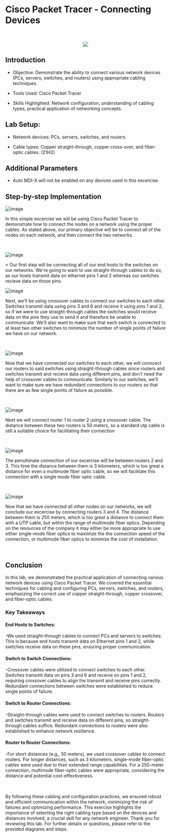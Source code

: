 <p align="center">
<https://github.com/user-attachments/assets/345d15b1-91bf-434f-8653-514deecf4d40)](https://i.ytimg.com/vi/M66J7oRU400/maxresdefault.jpg>

</p>
<p align = "center">
<h1>Cisco Packet Tracer - Connecting Devices</h1>
</p>
<br />

<p align = "center">
<img src = "https://github.com/user-attachments/assets/d0756242-dc93-4961-b67d-266fd22489a4">

</p>

<h2>Introduction</h2>

- Objective: Demonstrate the ability to connect various network devices (PCs, servers, switches, and routers) using appropriate cabling techniques.

- Tools Used: Cisco Packet Tracer

- Skills Highlighted: Network configuration, understanding of cabling types, practical application of networking concepts.


<h2>Lab Setup: </h2>

- Network devices: PCs, servers, switches, and routers.

- Cable types: Copper straight-through, copper cross-over, and fiber-optic cables.</b> (21H2)

<h2> Additional Parameters </h2>

- Auto MDI-X will not be enabled on any devices used in this excercise.

<h2>Step-by-step Implementation</h2>


![image](https://github.com/user-attachments/assets/2e86cf37-2104-4d55-b675-473777a8e7ee)





<p>
In this simple excercise we will be using Cisco Packet Tracer to demonstrate how to connect the nodes on a network using the proper cables. As stated above, our primary objective will be to connect all of the nodes on each network, and then connect the two networks.
</p>
<br />

![image](https://github.com/user-attachments/assets/c80b5638-f554-4e07-b548-2369f7061bc5)



<
Our first step will be connecting all of our end hosts to the switches on our networks. We're going to want to use straight-through cables to do so, as our hosts transmit data on ethernet pins 1 and 2 whereas our switches recieve data on those pins. 
<br />

![image](https://github.com/user-attachments/assets/572bcfef-10b8-4fca-bfbf-8a360af91508)




<p>
Next, we'll be using crossover cables to connect our switches to each other. Switches transmit data using pins 3 and 6 and receive it using pins 1 and 2, so if we were to use straight-through cables the switches would receive data on the pins they use to send it and therefore be unable to communicate. We'll also want to make sure that each switch is connected to at least two other switches to minimize the number of single points of failure we have on our network.
</p>
<br />

![image](https://github.com/user-attachments/assets/78b2f233-eb26-4b65-b797-f8723ea2c3c0)

<p>
Now that we have connected our switches to each other, we will conncect our routers to said switches using straight-through cables since routers and switches transmit and recieve data using different pins, and don't need the help of crossover cables to communicate. Similarly to our switches, we'll want to make sure we have redundant connections to our routers so that there are as few single points of failure as possible.
</p>
<br />

![image](https://github.com/user-attachments/assets/9fd01f27-95b1-4191-ac6a-74b7c8f89dc0)

<p> Next we will connect router 1 to router 2 using a crossover cable. The distance between these two routers is 50 meters, so a standard utp cable is still a suitable choice for facilitating their connection</p>
<br />

![image](https://github.com/user-attachments/assets/3a597ebc-cd9c-417a-a228-46423b29141a)

<p>The penultimate connection of our excercise will be between routers 2 and 3. This time the distance between them is 3 kilometers, which is too great a distance for even a multimode fiber optic cable, so we will facilitate this connection with a single mode fiber optic cable. </p>
<br />

![image](https://github.com/user-attachments/assets/c4507b1e-d150-4d7b-a58c-9226d873541e)

<p> Now that we have connected all other nodes on our networks, we will conclude our excercise by connecting routers 3 and 4. The distance between them is 250 meters, which is too great a distance to connect them with a UTP cable, but within the range of multimode fiber optics. Depending on the resources of the company it may either be more appropriate to use either single-mode fiber optics to maximize the the connection speed of the connection, or multimode fiber optics to minimize the cost of installation. </p>
<br />

<h2> Conclusion </h2>

<p>In this lab, we demonstrated the practical application of connecting various network devices using Cisco Packet Tracer. We covered the essential techniques for cabling and configuring PCs, servers, switches, and routers, emphasizing the correct use of copper straight-through, copper crossover, and fiber-optic cables.</p>

<h3>Key Takeaways</h3>

<h4>End Hosts to Switches:</h4>
-We used straight-through cables to connect PCs and servers to switches. This is because end hosts transmit data on Ethernet pins 1 and 2, while switches receive data on these pins, ensuring proper communication.

<h4>Switch to Switch Connections:</h4>

-Crossover cables were utilized to connect switches to each other. Switches transmit data on pins 3 and 6 and receive on pins 1 and 2, requiring crossover cables to align the transmit and receive pins correctly. Redundant connections between switches were established to reduce single points of failure.

<h4>Switch to Router Connections:</h4>

-Straight-through cables were used to connect switches to routers. Routers and switches transmit and receive data on different pins, so straight-through cables suffice. Redundant connections to routers were also established to enhance network resilience.

<h4>Router to Router Connections:</h4>

-For short distances (e.g., 50 meters), we used crossover cables to connect routers. For longer distances, such as 3 kilometers, single-mode fiber-optic cables were used due to their extended range capabilities. For a 250-meter connection, multimode fiber-optic cables were appropriate, considering the distance and potential cost-effectiveness.
<br />
<br />
<br />

<p>By following these cabling and configuration practices, we ensured robust and efficient communication within the network, minimizing the risk of failures and optimizing performance. This exercise highlights the importance of selecting the right cabling type based on the devices and distances involved, a crucial skill for any network engineer. Thank you for reviewing this lab. For further details or questions, please refer to the provided diagrams and steps.</p>
